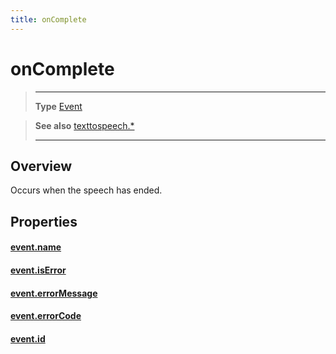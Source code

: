 ```yaml
---
title: onComplete
---
```

# onComplete

> --------------------- ------------------------------------------------------------------------------------------
> __Type__              [Event](https://docs.coronalabs.com/api/type/Event.html)

> __See also__          [texttospeech.*](/plugin/texttospeech/)
> --------------------- ------------------------------------------------------------------------------------------

## Overview

Occurs when the speech has ended.

## Properties

#### [event.name](/plugin/texttospeech/event/onComplete/name)

#### [event.isError](/plugin/texttospeech/event/onComplete/isError)

#### [event.errorMessage](/plugin/texttospeech/event/onComplete/errorMessage)

#### [event.errorCode](/plugin/texttospeech/event/onComplete/errorCode)

#### [event.id](/plugin/texttospeech/event/onComplete/id)
